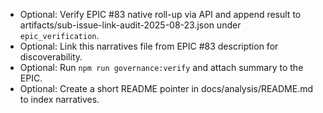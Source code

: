 - Optional: Verify EPIC #83 native roll-up via API and append result to artifacts/sub-issue-link-audit-2025-08-23.json under `epic_verification`.
- Optional: Link this narratives file from EPIC #83 description for discoverability.
- Optional: Run `npm run governance:verify` and attach summary to the EPIC.
- Optional: Create a short README pointer in docs/analysis/README.md to index narratives.
